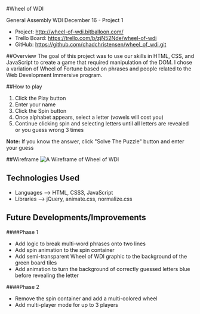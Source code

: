 #Wheel of WDI

General Assembly WDI December 16 - Project 1


- Project: http://wheel-of-wdi.bitballoon.com/
- Trello Board: https://trello.com/b/zjN52Nde/wheel-of-wdi
- GitHub: https://github.com/chadchristensen/wheel_of_wdi.git

##Overview
The goal of this project was to use our skills in HTML, CSS, and JavaScript to
create a game that required manipulation of the DOM.  I chose a variation of Wheel of Fortune based on
phrases and people related to the Web Development Immersive program.

##How to play
1. Click the Play button
2. Enter your name
3. Click the Spin button
4. Once alphabet appears, select a letter (vowels will cost you)
5. Continue clicking spin and selecting letters until all letters are revealed or you guess wrong 3 times

__Note:__ If you know the answer, click "Solve The Puzzle" button and enter your guess


##Wireframe
![A Wireframe of Wheel of WDI](https://github.com/chadchristensen/wheel_of_wdi/blob/master/Wheel_of_WDI_Wireframe.JPG?raw=true)

## Technologies Used
- Languages --> HTML, CSS3, JavaScript
- Libraries --> jQuery, animate.css, normalize.css

## Future Developments/Improvements

####Phase 1
- Add logic to break multi-word phrases onto two lines
- Add spin animation to the spin container
- Add semi-transparent Wheel of WDI graphic to the background of the green board tiles
- Add animation to turn the background of correctly guessed letters blue before revealing the letter

####Phase 2
- Remove the spin container and add a multi-colored wheel
- Add multi-player mode for up to 3 players

